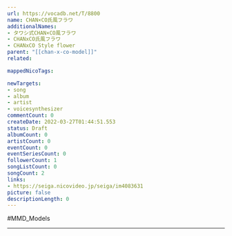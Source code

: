 ```yaml
---
url: https://vocadb.net/T/8800
name: CHAN×CO氏風フラワ
additionalNames: 
- タワシ式CHAN×CO風フラワ
- CHANxCO氏風フラワ
- CHANxCO Style flower
parent: "[[chan-x-co-model]]"
related:

mappedNicoTags:

newTargets:
- song
- album
- artist
- voicesynthesizer
commentCount: 0
createDate: 2022-03-27T01:44:51.553
status: Draft
albumCount: 0
artistCount: 0
eventCount: 0
eventSeriesCount: 0
followerCount: 1
songListCount: 0
songCount: 2
links: 
- https://seiga.nicovideo.jp/seiga/im4083631
picture: false
descriptionLength: 0
---
```


#MMD_Models



---

